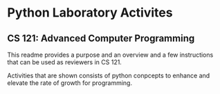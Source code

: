 # Python Laboratory Activites

## CS 121: Advanced Computer Programming

This readme provides a purpose and an overview and a few instructions that can be used as reviewers in CS 121.

Activities that are shown consists of python conpcepts to enhance and elevate the rate of growth for programming.


